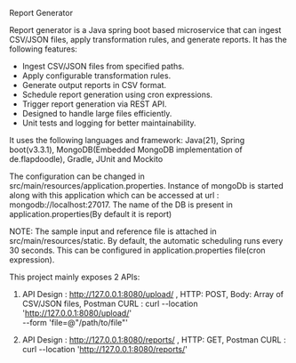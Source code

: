 Report Generator

Report generator is a Java spring boot based microservice that can ingest CSV/JSON files, apply transformation rules, and generate reports. It has the following features:

- Ingest CSV/JSON files from specified paths.
- Apply configurable transformation rules.
- Generate output reports in CSV format.
- Schedule report generation using cron expressions.
- Trigger report generation via REST API.
- Designed to handle large files efficiently.
- Unit tests and logging for better maintainability.

It uses the following languages and framework:
  Java(21),
  Spring boot(v3.3.1),
  MongoDB(Embedded MongoDB implementation of de.flapdoodle),
  Gradle,
  JUnit and Mockito

The configuration can be changed in src/main/resources/application.properties.
Instance of mongoDb is started along with this application which can be accessed at url : mongodb://localhost:27017. The name of the DB is present in application.properties(By default it is report)

NOTE: The sample input and reference file is attached in src/main/resources/static. By default, the automatic scheduling runs every 30 seconds. This can be configured in application.properties file(cron expression).

This project mainly exposes 2 APIs:

1) API Design : http://127.0.0.1:8080/upload/ ,
HTTP: POST, 
Body: Array of CSV/JSON files,
Postman CURL : curl --location 'http://127.0.0.1:8080/upload/' \
--form 'file=@"/path/to/file"'

2) API Design : http://127.0.0.1:8080/reports/ ,
HTTP: GET, 
Postman CURL : curl --location 'http://127.0.0.1:8080/reports/'

